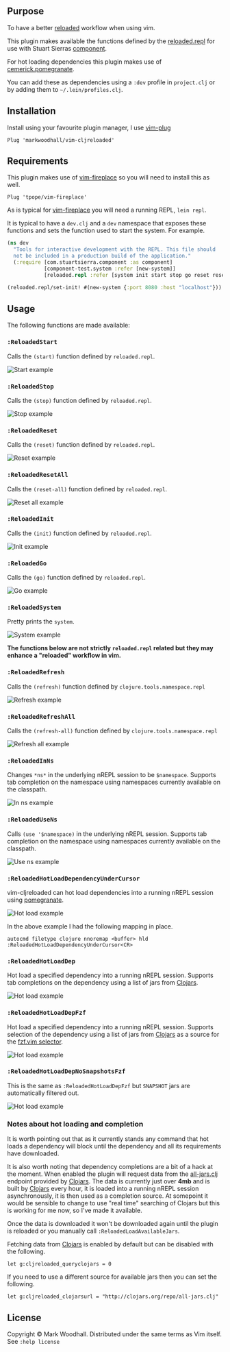 ## Purpose

To have a better [reloaded](http://thinkrelevance.com/blog/2013/06/04/clojure-workflow-reloaded) workflow when using vim.

This plugin makes available the functions defined by the [reloaded.repl](https://github.com/weavejester/reloaded.repl) for use with Stuart Sierras [component](https://github.com/stuartsierra/component).

For hot loading dependencies this plugin makes use of [cemerick.pomegranate](https://github.com/cemerick/pomegranate).

You can add these as dependencies using a `:dev` profile in `project.clj` or by adding them to `~/.lein/profiles.clj`.

## Installation

Install using your favourite plugin manager,
I use [vim-plug](https://github.com/junegunn/vim-plug)

```vim
Plug 'markwoodhall/vim-cljreloaded'
```

## Requirements

This plugin makes use of [vim-fireplace](https://github.com/tpope/vim-fireplace) so you will need to install this as well.

```vim
Plug 'tpope/vim-fireplace'

```

As is typical for [vim-fireplace](https://github.com/tpope/vim-fireplace) you will need a running REPL, `lein repl`.

It is typical to have a `dev.clj` and a `dev` namespace that exposes these functions and sets the function used to start the system. For example.

```clojure
(ns dev
  "Tools for interactive development with the REPL. This file should
  not be included in a production build of the application."
  (:require [com.stuartsierra.component :as component]
            [component-test.system :refer [new-system]]
            [reloaded.repl :refer [system init start stop go reset reset-all]]))

(reloaded.repl/set-init! #(new-system {:port 8080 :host "localhost"}))

```

## Usage

The following functions are made available:

### `:ReloadedStart`
Calls the `(start)` function defined by `reloaded.repl`.

![Start example](http://i.imgur.com/elNZsQI.png)

### `:ReloadedStop`
Calls the `(stop)` function defined by `reloaded.repl`.

![Stop example](http://i.imgur.com/YAoPAC9.png)

### `:ReloadedReset`
Calls the `(reset)` function defined by `reloaded.repl`.

![Reset example](http://i.imgur.com/sZfASZl.png)

### `:ReloadedResetAll`
Calls the `(reset-all)` function defined by `reloaded.repl`.

![Reset all example](http://i.imgur.com/vqkZoXV.png)

### `:ReloadedInit`
Calls the `(init)` function defined by `reloaded.repl`.

![Init example](http://i.imgur.com/GSiDOru.png)

### `:ReloadedGo`
Calls the `(go)` function defined by `reloaded.repl`.

![Go example](http://i.imgur.com/rALjXYy.png)

### `:ReloadedSystem`
Pretty prints the `system`.

![System example](http://i.imgur.com/QjrkGHG.png)

**The functions below are not strictly `reloaded.repl` related but they may enhance a "reloaded" workflow in vim.**

### `:ReloadedRefresh`
Calls the `(refresh)` function defined by `clojure.tools.namespace.repl`

![Refresh example](http://i.imgur.com/PGOF063.png)

### `:ReloadedRefreshAll`
Calls the `(refresh-all)` function defined by `clojure.tools.namespace.repl`

![Refresh all example](http://i.imgur.com/X8e6W5X.png)

### `:ReloadedInNs`
Changes `*ns*` in the underlying nREPL session to be `$namespace`. Supports tab completion on the namespace using namespaces
currently available on the classpath.

![In ns example](http://i.imgur.com/NP4zckP.png)

### `:ReloadedUseNs`
Calls `(use '$namespace)` in the underlying nREPL session. Supports tab completion on the namespace using namespaces
currently available on the classpath.

![Use ns example](http://i.imgur.com/UxIM1NF.png)

### `:ReloadedHotLoadDependencyUnderCursor`

vim-cljreloaded can hot load dependencies into a running nREPL session using [pomegranate](https://github.com/cemerick/pomegranate).

![Hot load example](http://i.imgur.com/H15hdFM.png)

In the above example I had the following mapping in place.

```vim
autocmd filetype clojure nnoremap <buffer> hld :ReloadedHotLoadDependencyUnderCursor<CR>
```

### `:ReloadedHotLoadDep`

Hot load a specified dependency into a running nREPL session. Supports tab completions on the dependency using a list
of jars from [Clojars](https://clojars.org/).

![Hot load example](http://i.imgur.com/lgjVs0P.png)

### `:ReloadedHotLoadDepFzf`

Hot load a specified dependency into a running nREPL session. Supports selection of the dependency using a list
of jars from [Clojars](https://clojars.org/) as a source for the [fzf.vim selector](https://github.com/junegunn/fzf.vim).

![Hot load example](http://i.imgur.com/KCXlGk0.png)

### `:ReloadedHotLoadDepNoSnapshotsFzf`

This is the same as `:ReloadedHotLoadDepFzf` but `SNAPSHOT` jars are automatically filtered out.

![Hot load example](http://i.imgur.com/k8mgV1g.png)

### Notes about hot loading and completion

It is worth pointing out that as it currently stands any command that hot loads a dependency will block until the dependency and all its requirements have downloaded.

It is also worth noting that dependency completions are a bit of a hack at the moment. When enabled the plugin will request data from the [all-jars.clj](https://clojars.org/repo/all-jars.clj) endpoint
provided by [Clojars](https://clojars.org/). The data is currently just over **4mb** and is built by [Clojars](https://clojars.org/) every hour, it is loaded into a running nREPL session asynchronously, it is then used as a completion source. At somepoint it would be sensible
to change to use "real time" searching of Clojars but this is working for me now, so I've made it available.

Once the data is downloaded it won't be downloaded again until the plugin is reloaded or you manually call `:ReloadedLoadAvailableJars`.

Fetching data from [Clojars](https://clojars.org/) is enabled by default but can be disabled with the following.

```vim
let g:cljreloaded_queryclojars = 0
```

If you need to use a different source for available jars then you can set the following.

```vim
let g:cljreloaded_clojarsurl = "http://clojars.org/repo/all-jars.clj"
```

## License
Copyright © Mark Woodhall. Distributed under the same terms as Vim itself. See `:help license`
